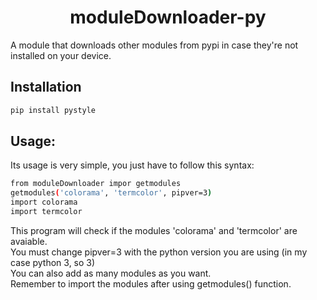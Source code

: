 <h1 align=center> moduleDownloader-py </h1>
A module that downloads other modules from pypi in case they're not installed on your device.

## Installation
```sh
pip install pystyle
```
## Usage:
Its usage is very simple, you just have to follow this syntax:
```sh
from moduleDownloader impor getmodules
getmodules('colorama', 'termcolor', pipver=3)
import colorama
import termcolor
```
This program will check if the modules 'colorama' and 'termcolor' are avaiable.
<br>
You must change pipver=3 with the python version you are using (in my case python 3, so 3)
<br>
You can also add as many modules as you want.
<br>
Remember to import the modules after using getmodules() function.
